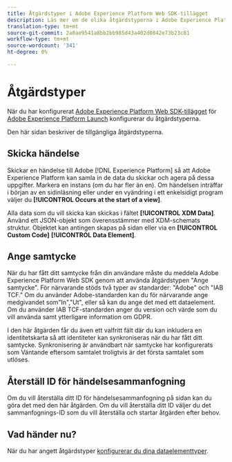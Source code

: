 ```yaml
---
title: Åtgärdstyper i Adobe Experience Platform Web SDK-tillägget
description: Läs mer om de olika åtgärdstyperna i Adobe Experience Platform Web SDK-tillägget i Adobe Experience Platform Launch.
translation-type: tm+mt
source-git-commit: 2a0ae9541a8bb2bb985d43a402d0842e73b23c81
workflow-type: tm+mt
source-wordcount: '341'
ht-degree: 0%

---
```



# Åtgärdstyper

När du har konfigurerat [Adobe Experience Platform Web SDK-tillägget](web-sdk-extension.md) för [Adobe Experience Platform Launch](https://experienceleague.adobe.com/docs/launch.html) konfigurerar du åtgärdstyperna.

Den här sidan beskriver de tillgängliga åtgärdstyperna.

## Skicka händelse

Skickar en händelse till Adobe [!DNL Experience Platform] så att Adobe Experience Platform kan samla in de data du skickar och agera på dessa uppgifter. Markera en instans (om du har fler än en). Om händelsen inträffar i början av en sidinläsning eller under en vyändring i ett enkelsidigt program väljer du **[!UICONTROL Occurs at the start of a view]**.

Alla data som du vill skicka kan skickas i fältet **[!UICONTROL XDM Data]**. Använd ett JSON-objekt som överensstämmer med XDM-schemats struktur. Objektet kan antingen skapas på sidan eller via en **[!UICONTROL Custom Code]** **[!UICONTROL Data Element]**.

## Ange samtycke

När du har fått ditt samtycke från din användare måste du meddela Adobe Experience Platform Web SDK genom att använda åtgärdstypen &quot;Ange samtycke&quot;. För närvarande stöds två typer av standarder: &quot;Adobe&quot; och &quot;IAB TCF.&quot; Om du använder Adobe-standarden kan du för närvarande ange medgivandet som&quot;In&quot;,&quot;Ut&quot;, eller så kan du ange det med ett dataelement. Om du använder IAB TCF-standarden anger du version och värde som du vill använda samt ytterligare information om GDPR.

I den här åtgärden får du även ett valfritt fält där du kan inkludera en identitetskarta så att identiteter kan synkroniseras när du har fått ditt samtycke. Synkronisering är användbart när samtycke har konfigurerats som Väntande eftersom samtalet troligtvis är det första samtalet som utlöses.

## Återställ ID för händelsesammanfogning

Om du vill återställa ditt ID för händelsesammanfogning på sidan kan du göra det med den här åtgärden. Om du vill återställa ditt ID väljer du det sammanfognings-ID som du vill återställa och startar åtgärden efter behov.

## Vad händer nu?

När du har angett åtgärdstyper [konfigurerar du dina dataelementtyper](data-element-types.md).